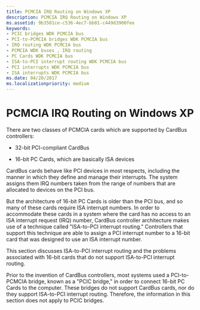 ```yaml
---
title: PCMCIA IRQ Routing on Windows XP
description: PCMCIA IRQ Routing on Windows XP
ms.assetid: 9b3501ce-c536-4ec7-bb01-c449d3900fee
keywords:
- PCIC bridges WDK PCMCIA bus
- PCI-to-PCMCIA bridges WDK PCMCIA bus
- IRQ routing WDK PCMCIA bus
- PCMCIA WDK buses , IRQ routing
- PC Cards WDK PCMCIA bus
- ISA-to-PCI interrupt routing WDK PCMCIA bus
- PCI interrupts WDK PCMCIA bus
- ISA interrupts WDK PCMCIA bus
ms.date: 04/20/2017
ms.localizationpriority: medium
---
```


# PCMCIA IRQ Routing on Windows XP





There are two classes of PCMCIA cards which are supported by CardBus controllers:

-   32-bit PCI-compliant CardBus

-   16-bit PC Cards, which are basically ISA devices

CardBus cards behave like PCI devices in most respects, including the manner in which they define and manage their interrupts. The system assigns them IRQ numbers taken from the range of numbers that are allocated to devices on the PCI bus.

But the architecture of 16-bit PC Cards is older than the PCI bus, and so many of these cards require ISA interrupt numbers. In order to accommodate these cards in a system where the card has no access to an ISA interrupt request (IRQ) number, CardBus controller architecture makes use of a technique called "ISA-to-PCI interrupt routing." Controllers that support this technique are able to assign a PCI interrupt number to a 16-bit card that was designed to use an ISA interrupt number.

This section discusses ISA-to-PCI interrupt routing and the problems associated with 16-bit cards that do not support ISA-to-PCI interrupt routing.

Prior to the invention of CardBus controllers, most systems used a PCI-to-PCMCIA bridge, known as a "PCIC bridge," in order to connect 16-bit PC Cards to the computer. These bridges do not support CardBus cards, nor do they support ISA-to-PCI interrupt routing. Therefore, the information in this section does not apply to PCIC bridges.

 

 





